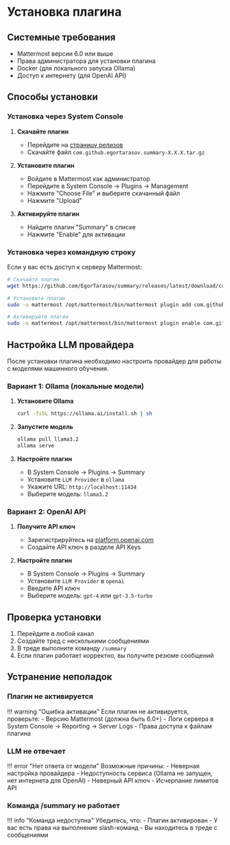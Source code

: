 # Установка плагина

## Системные требования

- Mattermost версии 6.0 или выше
- Права администратора для установки плагина
- Docker (для локального запуска Ollama)
- Доступ к интернету (для OpenAI API)

## Способы установки

### Установка через System Console

1. **Скачайте плагин**
   - Перейдите на [страницу релизов](https://github.com/EgorTarasov/summary/releases)
   - Скачайте файл `com.github.egortarasov.summary-X.X.X.tar.gz`

2. **Установите плагин**
   - Войдите в Mattermost как администратор
   - Перейдите в System Console → Plugins → Management
   - Нажмите "Choose File" и выберите скачанный файл
   - Нажмите "Upload"

3. **Активируйте плагин**
   - Найдите плагин "Summary" в списке
   - Нажмите "Enable" для активации

### Установка через командную строку

Если у вас есть доступ к серверу Mattermost:

```bash
# Скачайте плагин
wget https://github.com/EgorTarasov/summary/releases/latest/download/com.github.egortarasov.summary.tar.gz

# Установите плагин
sudo -u mattermost /opt/mattermost/bin/mattermost plugin add com.github.egortarasov.summary.tar.gz

# Активируйте плагин
sudo -u mattermost /opt/mattermost/bin/mattermost plugin enable com.github.egortarasov.summary
```

## Настройка LLM провайдера

После установки плагина необходимо настроить провайдер для работы с моделями машинного обучения.

### Вариант 1: Ollama (локальные модели)

1. **Установите Ollama**
   ```bash
   curl -fsSL https://ollama.ai/install.sh | sh
   ```

2. **Запустите модель**
   ```bash
   ollama pull llama3.2
   ollama serve
   ```

3. **Настройте плагин**
   - В System Console → Plugins → Summary
   - Установите `LLM Provider` в `ollama`
   - Укажите URL: `http://localhost:11434`
   - Выберите модель: `llama3.2`

### Вариант 2: OpenAI API

1. **Получите API ключ**
   - Зарегистрируйтесь на [platform.openai.com](https://platform.openai.com)
   - Создайте API ключ в разделе API Keys

2. **Настройте плагин**
   - В System Console → Plugins → Summary
   - Установите `LLM Provider` в `openai`
   - Введите API ключ
   - Выберите модель: `gpt-4` или `gpt-3.5-turbo`

## Проверка установки

1. Перейдите в любой канал
2. Создайте тред с несколькими сообщениями
3. В треде выполните команду `/summary`
4. Если плагин работает корректно, вы получите резюме сообщений

## Устранение неполадок

### Плагин не активируется

!!! warning "Ошибка активации"
    Если плагин не активируется, проверьте:
    - Версию Mattermost (должна быть 6.0+)
    - Логи сервера в System Console → Reporting → Server Logs
    - Права доступа к файлам плагина

### LLM не отвечает

!!! error "Нет ответа от модели"
    Возможные причины:
    - Неверная настройка провайдера
    - Недоступность сервиса (Ollama не запущен, нет интернета для OpenAI)
    - Неверный API ключ
    - Исчерпание лимитов API

### Команда /summary не работает

!!! info "Команда недоступна"
    Убедитесь, что:
    - Плагин активирован
    - У вас есть права на выполнение slash-команд
    - Вы находитесь в треде с сообщениями
